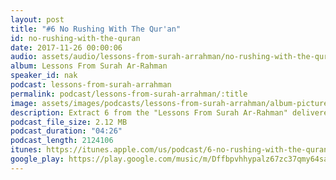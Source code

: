 ```yaml
---
layout: post
title: "#6 No Rushing With The Qur'an"
id: no-rushing-with-the-quran
date: 2017-11-26 00:00:06
audio: assets/audio/lessons-from-surah-arrahman/no-rushing-with-the-quran.mp3
album: Lessons From Surah Ar-Rahman
speaker_id: nak
podcast: lessons-from-surah-arrahman
permalink: podcast/lessons-from-surah-arrahman/:title
image: assets/images/podcasts/lessons-from-surah-arrahman/album-picture-small.jpg
description: Extract 6 from the "Lessons From Surah Ar-Rahman" delivered at the Wilayah Mosque on the 5th Sep 2013 during his 2013 Malaysian Tour.
podcast_file_size: 2.12 MB
podcast_duration: "04:26"
podcast_length: 2124106
itunes: https://itunes.apple.com/us/podcast/6-no-rushing-with-the-quran/id1318099242?i=1000395349643&mt=2
google_play: https://play.google.com/music/m/Dffbpvhhypalz67zc37qmy64say?t=6_No_Rushing_With_The_Quran-Lessons_From_Surah_Ar-Rahman
---
```

